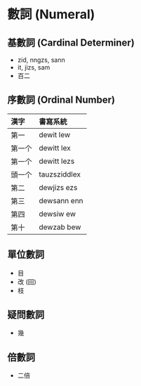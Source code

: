 # 數詞 (Numeral)

## 基數詞 (Cardinal Determiner)

* zid, nngzs, sann
* it, jizs, sam
* 百二

## 序數詞 (Ordinal Number)

| 漢字 | 書寫系統 |
| :--- | :--- |
| 第一 | dewit lew |
| 第一个 | dewitt lex |
| 第一个 | dewitt lezs |
| 頭一个 | tauzsziddlex |
| 第二 | dewjizs ezs |
| 第三 | dewsann enn |
| 第四 | dewsiw ew |
| 第十 | dewzab bew |

## 單位數詞

* 目
* 改 (回)
* 枝

## 疑問數詞

* 幾

## 倍數詞

* 二倍
